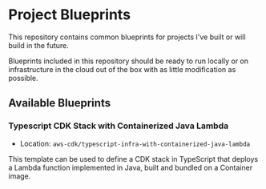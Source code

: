 # Project Blueprints

This repository contains common blueprints for projects I've built or will build in the future. 

Blueprints included in this repository should be ready to run locally or on infrastructure in the cloud out of the box with as little modification as possible.

## Available Blueprints

### Typescript CDK Stack with Containerized Java Lambda
- Location: `aws-cdk/typescript-infra-with-containerized-java-lambda`

This template can be used to define a CDK stack in TypeScript that deploys a Lambda function implemented in Java, built and bundled on a Container image.